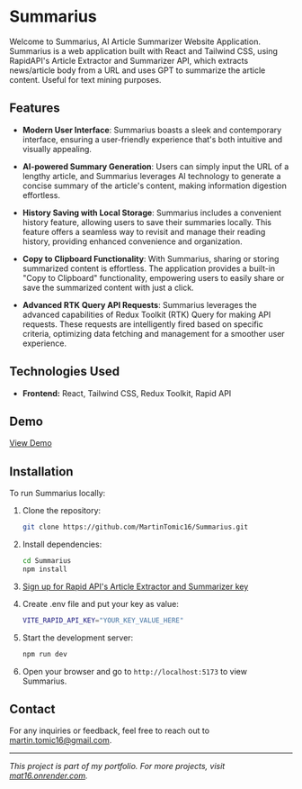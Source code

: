 # Summarius

Welcome to Summarius, AI Article Summarizer Website Application. Summarius is a web application built with React and Tailwind CSS, using RapidAPI's Article Extractor and Summarizer API, which extracts news/article body from a URL and uses GPT to summarize the article content. Useful for text mining purposes.

## Features

- **Modern User Interface**: Summarius boasts a sleek and contemporary interface, ensuring a user-friendly experience that's both intuitive and visually appealing.

- **AI-powered Summary Generation**: Users can simply input the URL of a lengthy article, and Summarius leverages AI technology to generate a concise summary of the article's content, making information digestion effortless.

- **History Saving with Local Storage**: Summarius includes a convenient history feature, allowing users to save their summaries locally. This feature offers a seamless way to revisit and manage their reading history, providing enhanced convenience and organization.

- **Copy to Clipboard Functionality**: With Summarius, sharing or storing summarized content is effortless. The application provides a built-in "Copy to Clipboard" functionality, empowering users to easily share or save the summarized content with just a click.

- **Advanced RTK Query API Requests**: Summarius leverages the advanced capabilities of Redux Toolkit (RTK) Query for making API requests. These requests are intelligently fired based on specific criteria, optimizing data fetching and management for a smoother user experience.

## Technologies Used

- **Frontend:** React, Tailwind CSS, Redux Toolkit, Rapid API

## Demo

[View Demo](https://summarius.onrender.com)

## Installation

To run Summarius locally:

1. Clone the repository:

    ```bash
    git clone https://github.com/MartinTomic16/Summarius.git
    ```

2. Install dependencies:

    ```bash
    cd Summarius
    npm install
    ```
3. [Sign up for Rapid API's Article Extractor and Summarizer key](https://rapidapi.com/restyler/api/article-extractor-and-summarizer)

4. Create .env file and put your key as value:

    ```bash
   VITE_RAPID_API_KEY="YOUR_KEY_VALUE_HERE"
    ```
5. Start the development server:

    ```bash
    npm run dev
    ```
6. Open your browser and go to `http://localhost:5173` to view Summarius.

## Contact

For any inquiries or feedback, feel free to reach out to [martin.tomic16@gmail.com](mailto:martin.tomic16@gmail.com).

---

*This project is part of my portfolio. For more projects, visit [mat16.onrender.com](https://mat16.onrender.com).*
